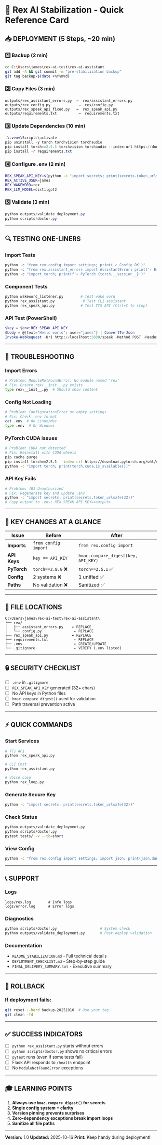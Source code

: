 # 🚀 Rex AI Stabilization - Quick Reference Card

## 📥 DEPLOYMENT (5 Steps, ~20 min)

### 1️⃣ Backup (2 min)
```bash
cd C:\Users\james\rex-ai-test\rex-ai-assistant
git add -A && git commit -m "pre-stabilization backup"
git tag backup-$(date +%Y%m%d)
```

### 2️⃣ Copy Files (3 min)
```
outputs/rex_assistant_errors.py  →  rex/assistant_errors.py
outputs/rex_config.py             →  rex/config.py
outputs/rex_speak_api_fixed.py   →  rex_speak_api.py
outputs/requirements.txt          →  requirements.txt
```

### 3️⃣ Update Dependencies (10 min)
```powershell
.\.venv\Scripts\activate
pip uninstall -y torch torchvision torchaudio
pip install torch==2.5.1 torchvision torchaudio --index-url https://download.pytorch.org/whl/cu118
pip install -r requirements.txt
```

### 4️⃣ Configure .env (2 min)
```bash
REX_SPEAK_API_KEY=$(python -c "import secrets; print(secrets.token_urlsafe(32))")
REX_ACTIVE_USER=james
REX_WAKEWORD=rex
REX_LLM_MODEL=distilgpt2
```

### 5️⃣ Validate (3 min)
```powershell
python outputs/validate_deployment.py
python scripts/doctor.py
```

---

## 🔍 TESTING ONE-LINERS

### Import Tests
```python
python -c "from rex.config import settings; print('✓ Config OK')"
python -c "from rex.assistant_errors import AssistantError; print('✓ Errors OK')"
python -c "import torch; print(f'✓ PyTorch {torch.__version__}')"
```

### Component Tests
```bash
python wakeword_listener.py        # Test wake word
python rex_assistant.py             # Test CLI assistant
python rex_speak_api.py            # Test TTS API (Ctrl+C to stop)
```

### API Test (PowerShell)
```powershell
$key = $env:REX_SPEAK_API_KEY
$body = @{text="Hello world"; user="james"} | ConvertTo-Json
Invoke-WebRequest -Uri http://localhost:5000/speak -Method POST -Headers @{"X-API-Key"=$key;"Content-Type"="application/json"} -Body $body -OutFile test.wav
```

---

## 🔧 TROUBLESHOOTING

### Import Errors
```bash
# Problem: ModuleNotFoundError: No module named 'rex'
# Fix: Ensure rex/__init__.py exists
type rex\__init__.py  # Should show content
```

### Config Not Loading
```bash
# Problem: ConfigurationError or empty settings
# Fix: Check .env format
cat .env  # On Linux/Mac
type .env  # On Windows
```

### PyTorch CUDA Issues
```bash
# Problem: CUDA not detected
# Fix: Reinstall with CUDA wheels
pip cache purge
pip install torch==2.5.1 --index-url https://download.pytorch.org/whl/cu118
python -c "import torch; print(torch.cuda.is_available())"
```

### API Key Fails
```bash
# Problem: 401 Unauthorized
# Fix: Regenerate key and update .env
python -c "import secrets; print(secrets.token_urlsafe(32))"
# Copy output to .env: REX_SPEAK_API_KEY=<output>
```

---

## 🎯 KEY CHANGES AT A GLANCE

| Issue | Before | After |
|-------|--------|-------|
| **Imports** | `from config import` | `from rex.config import` |
| **API Keys** | `key == API_KEY` | `hmac.compare_digest(key, API_KEY)` |
| **PyTorch** | `torch==2.8.0` ❌ | `torch==2.5.1` ✅ |
| **Config** | 2 systems ❌ | 1 unified ✅ |
| **Paths** | No validation ❌ | Sanitized ✅ |

---

## 📂 FILE LOCATIONS

```
C:\Users\james\rex-ai-test\rex-ai-assistant\
├── rex/
│   ├── assistant_errors.py    ← REPLACE
│   └── config.py               ← REPLACE
├── rex_speak_api.py           ← REPLACE
├── requirements.txt            ← REPLACE
├── .env                        ← CREATE/UPDATE
└── .gitignore                  ← VERIFY (.env listed)
```

---

## 🔒 SECURITY CHECKLIST

- [ ] `.env` in `.gitignore`
- [ ] `REX_SPEAK_API_KEY` generated (32+ chars)
- [ ] No API keys in Python files
- [ ] `hmac.compare_digest()` used for validation
- [ ] Path traversal prevention active

---

## ⚡ QUICK COMMANDS

### Start Services
```bash
# TTS API
python rex_speak_api.py

# CLI Chat
python rex_assistant.py

# Voice Loop
python rex_loop.py
```

### Generate Secure Key
```bash
python -c "import secrets; print(secrets.token_urlsafe(32))"
```

### Check Status
```bash
python outputs/validate_deployment.py
python scripts/doctor.py
pytest tests/ -v --tb=short
```

### View Config
```bash
python -c "from rex.config import settings; import json; print(json.dumps(settings.dict(), indent=2))"
```

---

## 📞 SUPPORT

### Logs
```
logs/rex.log        # Info logs
logs/error.log      # Error logs
```

### Diagnostics
```bash
python scripts/doctor.py                    # System check
python outputs/validate_deployment.py       # Post-deploy validation
```

### Documentation
- `README_STABILIZATION.md` - Full technical details
- `DEPLOYMENT_CHECKLIST.md` - Step-by-step guide
- `FINAL_DELIVERY_SUMMARY.txt` - Executive summary

---

## 🚨 ROLLBACK

### If deployment fails:
```bash
git reset --hard backup-20251016  # Use your tag
git clean -fd
```

---

## ✅ SUCCESS INDICATORS

- [ ] `python rex_assistant.py` starts without errors
- [ ] `python scripts/doctor.py` shows no critical errors
- [ ] `pytest` runs (even if some tests fail)
- [ ] Flask API responds to `/health` endpoint
- [ ] No `ModuleNotFoundError` exceptions

---

## 🎓 LEARNING POINTS

1. **Always use `hmac.compare_digest()` for secrets**
2. **Single config system = clarity**
3. **Version pinning prevents surprises**
4. **Zero-dependency exceptions break import loops**
5. **Sanitize all file paths**

---

**Version:** 1.0
**Updated:** 2025-10-16
**Print:** Keep handy during deployment!
